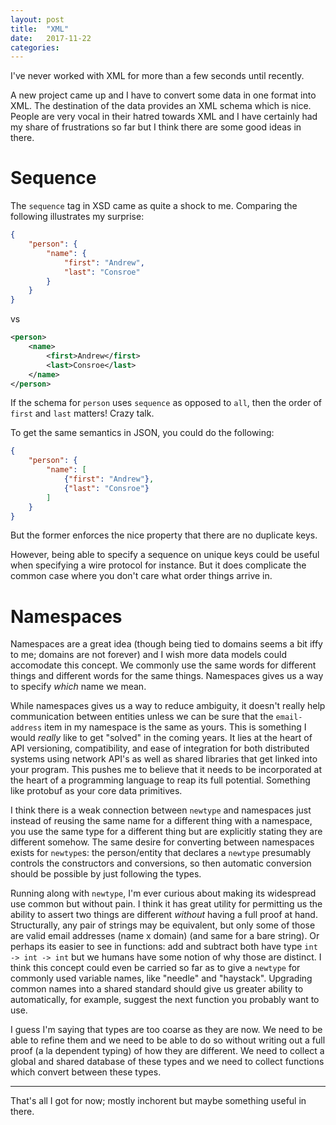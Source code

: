```yaml
---
layout: post
title:  "XML"
date:   2017-11-22
categories:
---
```


I've never worked with XML for more than a few seconds until recently.

A new project came up and I have to convert some data in one format into XML. The destination of the data provides an XML schema which is nice. People are very vocal in their hatred towards XML and I have certainly had my share of frustrations so far but I think there are some good ideas in there.

# Sequence

The `sequence` tag in XSD came as quite a shock to me. Comparing the following illustrates my surprise:

```json
{
    "person": {
        "name": {
            "first": "Andrew",
            "last": "Consroe"
        }
    }
}
```

vs

```xml
<person>
    <name>
        <first>Andrew</first>
        <last>Consroe</last>
    </name>
</person>
```

If the schema for `person` uses `sequence` as opposed to `all`, then the order of `first` and `last` matters! Crazy talk.

To get the same semantics in JSON, you could do the following:

```json
{
    "person": {
        "name": [
            {"first": "Andrew"},
            {"last": "Consroe"}
        ]
    }
}
```

But the former enforces the nice property that there are no duplicate keys.

However, being able to specify a sequence on unique keys could be useful when specifying a wire protocol for instance. But it does complicate the common case where you don't care what order things arrive in.

# Namespaces

Namespaces are a great idea (though being tied to domains seems a bit iffy to me; domains are not forever) and I wish more data models could accomodate this concept. We commonly use the same words for different things and different words for the same things. Namespaces gives us a way to specify *which* name we mean.

While namespaces gives us a way to reduce ambiguity, it doesn't really help communication between entities unless we can be sure that the `email-address` item in my namespace is the same as yours. This is something I would *really* like to get "solved" in the coming years. It lies at the heart of API versioning, compatibility, and ease of integration for both distributed systems using network API's as well as shared libraries that get linked into your program. This pushes me to believe that it needs to be incorporated at the heart of a programming language to reap its full potential. Something like protobuf as your core data primitives.

I think there is a weak connection between `newtype` and namespaces just instead of reusing the same name for a different thing with a namespace, you use the same type for a different thing but are explicitly stating they are different somehow. The same desire for converting between namespaces exists for `newtype`s: the person/entity that declares a `newtype` presumably controls the constructors and conversions, so then automatic conversion should be possible by just following the types.

Running along with `newtype`, I'm ever curious about making its widespread use common but without pain. I think it has great utility for permitting us the ability to assert two things are different *without* having a full proof at hand. Structurally, any pair of strings may be equivalent, but only some of those are valid email addresses (name x domain) (and same for a bare string). Or perhaps its easier to see in functions: add and subtract both have type `int -> int -> int` but we humans have some notion of why those are distinct. I think this concept could even be carried so far as to give a `newtype` for commonly used variable names, like "needle" and "haystack". Upgrading common names into a shared standard should give us greater ability to automatically, for example, suggest the next function you probably want to use.

I guess I'm saying that types are too coarse as they are now. We need to be able to refine them and we need to be able to do so without writing out a full proof (a la dependent typing) of how they are different. We need to collect a global and shared database of these types and we need to collect functions which convert between these types.

---

That's all I got for now; mostly inchorent but maybe something useful in there.
